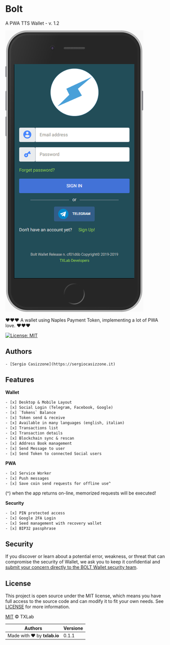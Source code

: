 # Bolt

A PWA TTS Wallet - v. 1.2



[![Screenshot of Bolt TTS PWA app](images/screenshot-bolt.png)](https://bolt-tts.tk)

❤️❤️❤️ A wallet using Naples Payment Token, implementing a lot of PWA love. ❤️❤️❤️

[![License: MIT](https://img.shields.io/badge/License-MIT-lightgrey.svg)](https://opensource.org/licenses/MIT)


## Authors
    - [Sergio Casizzone](https://sergiocasizzone.it)


## Features

**Wallet**

    - [x] Desktop & Mobile Layout
    - [x] Social Login (Telegram, Facebook, Google)
    - [x] `Tokens` Balance
    - [x] Token send & receive
    - [x] Available in many languages (english, italian)
    - [x] Transactions list
    - [x] Transaction details
    - [x] Blockchain sync & rescan
    - [x] Address Book management
    - [x] Send Message to user
    - [x] Send Token to connected Social users


**PWA**

    - [x] Service Worker
    - [x] Push messages
    - [x] Save coin send requests for offline use^

  (^) when the app returns on-line, memorized requests will be executed!   

**Security**

    - [x] PIN protected access
    - [x] Google 2FA Login
    - [x] Seed management with recovery wallet
    - [x] BIP32 passphrase


## Security

If you discover or learn about a potential error, weakness, or threat that can compromise the security of Wallet, we ask you to keep it confidential and [submit your concern directly to the BOLT Wallet security team](mailto:jambtc@gmail.com?subject=[BitBucket]%20Bolt%20Security).


## License

This project is open source under the MIT license, which means you have full access to the source code and can modify it to fit your own needs. See [LICENSE](LICENSE) for more information.

[MIT](LICENSE) © TXLab

[issues]: https://bitbucket.org/jambtc/bolt/issues























| Authors                     | Versione |
| --------------------------- | -------- |
| Made with ❤️ by **txlab.io** | 0.1.1   |
